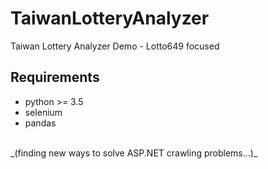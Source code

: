 # TaiwanLotteryAnalyzer
Taiwan Lottery Analyzer Demo - Lotto649 focused

## Requirements
* python >= 3.5
* selenium
* pandas
<br>
_(finding new ways to solve ASP.NET crawling problems...)_
